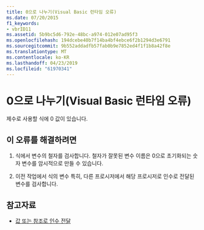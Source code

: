 ```yaml
---
title: 0으로 나누기(Visual Basic 런타임 오류)
ms.date: 07/20/2015
f1_keywords:
- vbrID11
ms.assetid: 5b9bc5d6-792e-48bc-a974-012e07ad95f3
ms.openlocfilehash: 194dcebe40b7f14ba4bf4ebce6f2b1294d3e6791
ms.sourcegitcommit: 9b552addadfb57fab0b9e7852ed4f1f1b8a42f8e
ms.translationtype: MT
ms.contentlocale: ko-KR
ms.lasthandoff: 04/23/2019
ms.locfileid: "61970341"
---
```

# <a name="division-by-zero-visual-basic-run-time-error"></a>0으로 나누기(Visual Basic 런타임 오류)
제수로 사용할 식에 0 값이 있습니다.  
  
## <a name="to-correct-this-error"></a>이 오류를 해결하려면  
  
1. 식에서 변수의 철자를 검사합니다. 철자가 잘못된 변수 이름은 0으로 초기화되는 숫자 변수를 암시적으로 만들 수 있습니다.  
  
2. 이전 작업에서 식의 변수 특히, 다른 프로시저에서 해당 프로시저로 인수로 전달된 변수를 검사합니다.  
  
## <a name="see-also"></a>참고자료

- [값 또는 참조로 인수 전달](../../visual-basic/programming-guide/language-features/procedures/passing-arguments-by-value-and-by-reference.md)
